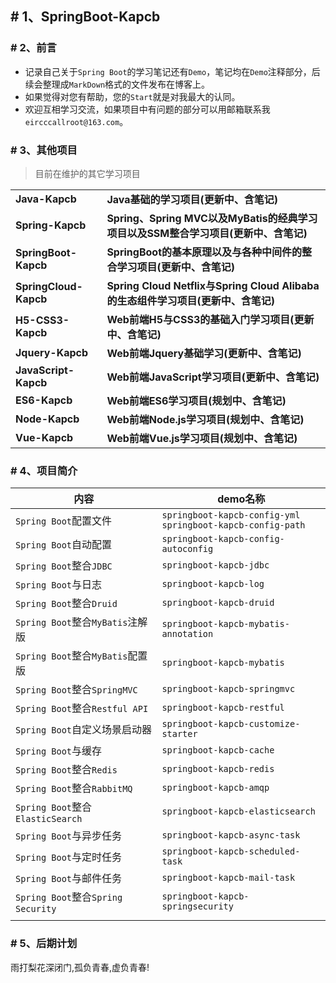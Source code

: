 ## # 1、SpringBoot-Kapcb

### # 2、前言

- 记录自己关于`Spring Boot`的学习笔记还有`Demo`，笔记均在`Demo`注释部分，后续会整理成`MarkDown`格式的文件发布在博客上。
- 如果觉得对您有帮助，您的`Start`就是对我最大的认同。
- 欢迎互相学习交流，如果项目中有问题的部分可以用邮箱联系我`eircccallroot@163.com`。

### # 3、其他项目

> 目前在维护的其它学习项目

<table>
    <tr>
        <td><a style="text-decoration: none;" href="https://github.com/Eircc/Java-Kapcb" target="_blank"><strong>Java-Kapcb</strong></a></td>
        <td><a style="text-decoration: none;" href="https://github.com/Eircc/Java-Kapcb" target="_blank"><b>Java基础的学习项目(更新中、含笔记)</b></a></td>
    </tr>
    <tr>
    	<td><a style="text-decoration: none;" href="https://github.com/Eircc/Spring-Kapcb" target="_blank"><strong>Spring-Kapcb</strong></a></td>
        <td><a style="text-decoration: none;" href="https://github.com/Eircc/Spring-Kapcb" target="_blank"><b>Spring、Spring MVC以及MyBatis的经典学习项目以及SSM整合学习项目(更新中、含笔记)</b></a></td>
    </tr>
    <tr>
    	<td><a style="text-decoration: none;" href="https://github.com/Eircc/SpringBoot-Kapcb" target="_blank"><strong>SpringBoot-Kapcb</strong></a></td>
        <td><a style="text-decoration: none;" href="https://github.com/Eircc/SpringBoot-Kapcb" target="_blank"><b>SpringBoot的基本原理以及与各种中间件的整合学习项目(更新中、含笔记)</b></a></td>
    </tr>
    <tr>
    	<td><a style="text-decoration: none;" href="https://github.com/Eircc/SpringCloud-Kapcb" target="_blank"><strong>SpringCloud-Kapcb</strong></a></td>
        <td><a style="text-decoration: none;" href="https://github.com/Eircc/SpringCloud-Kapcb" target="_blank"><b>Spring Cloud Netflix与Spring Cloud Alibaba的生态组件学习项目(更新中、含笔记)</b></a></td>
    </tr>
    <tr>
        <td><a style="text-decoration: none;" href="https://github.com/Eircc/H5-CSS3-Kapcb" target="_blank"><strong>H5-CSS3-Kapcb</strong></a></td>
        <td><a style="text-decoration: none;" href="https://github.com/Eircc/H5-CSS3-Kapcb" target="_blank"><b>Web前端H5与CSS3的基础入门学习项目(更新中、含笔记)</b></a></td>
    </tr>
    <tr>
    	<td><a style="text-decoration: none;" href="#" target="_blank"><strong>Jquery-Kapcb</strong></a></td>
        <td><a style="text-decoration: none;" href="#" target="_blank"><strong>Web前端Jquery基础学习(更新中、含笔记)</strong></a></td>
    </tr>
    <tr>
    	<td><a style="text-decoration: none;" href="https://github.com/Eircc/JavaScript-Kapcb" target="_blank"><strong>JavaScript-Kapcb</strong></a></td>
        <td><a style="text-decoration: none;" href="https://github.com/Eircc/JavaScript-Kapcb" target="_blank"><b>Web前端JavaScript学习项目(更新中、含笔记)</b></a></td>
    </tr>
     <tr>
    	<td><a style="text-decoration: none;" href="#" target="_blank"><strong>ES6-Kapcb</strong></a></td>
        <td><a style="text-decoration: none;" href="#" target="_nlank"><strong>Web前端ES6学习项目(规划中、含笔记)</strong></a></td>
    </tr>
    <tr>
    	<td><a style="text-decoration: none;" href="#" target="_blank"><strong>Node-Kapcb</strong></a></td>
        <td><a style="text-decoration: none;" href="#" target="_nlank"><strong>Web前端Node.js学习项目(规划中、含笔记)</strong></a></td>
    </tr>
    <tr>
    	<td><a style="text-decoration: none;" href="#" target="_blank"><strong>Vue-Kapcb</strong></a></td>
        <td><a style="text-decoration: none;" href="#" target="_blank"><strong>Web前端Vue.js学习项目(规划中、含笔记)</strong></a></td>
    </tr>
</table>



### # 4、项目简介

| 内容                               | demo名称                                                     |
| ---------------------------------- | ------------------------------------------------------------ |
| `Spring Boot`配置文件              | `springboot-kapcb-config-yml`<br/>`springboot-kapcb-config-path` |
| `Spring Boot`自动配置              | `springboot-kapcb-config-autoconfig`                         |
| `Spring Boot`整合`JDBC`            | `springboot-kapcb-jdbc`                                      |
| `Spring Boot`与日志                | `springboot-kapcb-log`                                       |
| `Spring Boot`整合`Druid`           | `springboot-kapcb-druid`                                     |
| `Spring Boot`整合`MyBatis`注解版   | `springboot-kapcb-mybatis-annotation`                        |
| `Spring Boot`整合`MyBatis`配置版   | `springboot-kapcb-mybatis`                                   |
| `Spring Boot`整合`SpringMVC`       | `springboot-kapcb-springmvc`                                 |
| `Spring Boot`整合`Restful API`     | `springboot-kapcb-restful`                                   |
| `Spring Boot`自定义场景启动器      | `springboot-kapcb-customize-starter`                         |
| `Spring Boot`与缓存                | `springboot-kapcb-cache`                                     |
| `Spring Boot`整合`Redis`           | `springboot-kapcb-redis`                                     |
| `Spring Boot`整合`RabbitMQ`        | `springboot-kapcb-amqp`                                      |
| `Spring Boot`整合`ElasticSearch`   | `springboot-kapcb-elasticsearch`                             |
| `Spring Boot`与异步任务            | `springboot-kapcb-async-task`                                |
| `Spring Boot`与定时任务            | `springboot-kapcb-scheduled-task`                            |
| `Spring Boot`与邮件任务            | `springboot-kapcb-mail-task`                                 |
| `Spring Boot`整合`Spring Security` | `springboot-kapcb-springsecurity`                            |
|                                    |                                                              |



### # 5、后期计划
雨打梨花深闭门,孤负青春,虚负青春!

